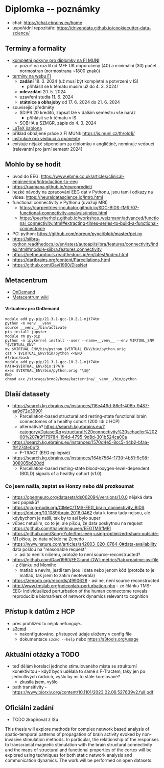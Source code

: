 # Diplomka -- poznámky

- chat: https://chat.ebrains.eu/home
- uspořádní repozitáře: https://drivendata.github.io/cookiecutter-data-science/

## Termíny a formality

- [kompletní pokyny pro diplomky na FI MUNI](https://www.fi.muni.cz/files/studijni/bp-dp-na-fi-v280423.pdf)
    - pozor! na rozdíl od MFF UK doporučený (40) a minimální (30) počet normostran (normostrana ~1800 znaků)
- [termíny na webu FI](https://www.fi.muni.cz/studies/master/dates.html.cs)
    - **zadání** 18. 3. 2024 (už musí být kompletní a potvrzení v IS)
        - přihlásit se k tématu musím už do 4. 3. 2024!
    - **odevzdání** 20. 5. 2024
    - uzavření studia 11. 6. 2024
    - **státnice a obhajoby** od 17. 6. 2024 do 21. 6. 2024
- související předměty
    - SDIPR 20 kreditů, zapsat lze v dalším semestru vše naráz
        - přihlásit se k tématu v IS
    - SOBHA a SZMGR, zápis do 4. 3. 2024
- [LaTeX šablona](https://external_relations.pages.fi.muni.cz/document_templates/fithesis/#fithesis)
- příklad obhájené práce z FI MUNI: <https://is.muni.cz/th/olo1j/>
- [instrukce pro vedoucí a oponenty](https://www.fi.muni.cz/studies/bachelor-diploma-theses-advisors-opponents.html)
- existuje nějaké stipendium za diplomku v angličtině, nominuje vedoucí (relevantní pro jarní semestr 2024)

## Mohlo by se hodit

- úvod do EEG: https://www.ebme.co.uk/articles/clinical-engineering/introduction-to-eeg
- https://raamana.github.io/neuropredict/
- hezké návody na zpracování EEG dat v Pythonu, jsou tam i odkazy na videa: https://neuraldatascience.io/intro.html
- functional connectivity v Pythonu (uvažují MRI)
    - https://carpentries-incubator.github.io/SDC-BIDS-fMRI/07-functional-connectivity-analysis/index.html
    - https://peerherholz.github.io/workshop_weizmann/advanced/functional_connectivity.html#extracting-times-series-to-build-a-functional-connectome
- PCI python: https://github.com/noreun/pypci/blob/master/pci.py
- https://siibra-python.readthedocs.io/en/latest/autoapi/siibra/features/connectivity/index.html#module-siibra.features.connectivity
- https://netneurotools.readthedocs.io/en/latest/index.html
- https://dartbrains.org/content/Parcellations.html
- https://github.com/Davi1990/DissNet

## Metacentrum

- [OnDemand](https://ondemand.grid.cesnet.cz/pun/sys/dashboard/batch_connect/sys/bc_meta_jupyter/session_contexts/new)
- [Metacentrum wiki](https://wiki.metacentrum.cz/wiki/Main_Page)

#### Virtualenv pro OnDemand

```
module add py-pip/21.3.1-gcc-10.2.1-mjt74tn
python -m venv __venv__
source __venv__/bin/activate
pip install jupyter
module rm py-pip
python -m ipykernel install --user --name=__venv__ --env VIRTUAL_ENV "$VIRTUAL_ENV"
mv $VIRTUAL_ENV/bin/python $VIRTUAL_ENV/bin/python.orig
cat > $VIRTUAL_ENV/bin/python <<END
#!/bin/bash
module add py-pip/21.3.1-gcc-10.2.1-mjt74tn
PATH=$VIRTUAL_ENV/bin:$PATH
exec $VIRTUAL_ENV/bin/python.orig "\$@"
END
chmod a+x /storage/brno2/home/katterrina/__venv__/bin/python
```

## Dlaší datasety

- https://search.kg.ebrains.eu/instances/f16e449d-86e1-408b-9487-aa9d72e39901
    - Parcellation-based structural and resting-state functional brain connectomes of a healthy cohort (200 lidí z HCP)
    - alternativa? https://search.kg.ebrains.eu/?category=Dataset&q=structural%20connectivity%20schaefer%20200%207#3f179784-194d-4795-9d8d-301b524ca00a
- https://search.kg.ebrains.eu/instances/1570d4e5-8cc5-44b2-bfaa-f91274fe0bf3
    - F-TRACT (EEG epilepsie) 
- https://search.kg.ebrains.eu/instances/164b7564-1730-4b51-9c98-308005b620dd
    - Parcellation-based resting-state blood-oxygen-level-dependent (BOLD) signals of a healthy cohort (v1.0)

### Co jsem našla, zeptat se Honzy nebo dál prozkoumat

- https://openneuro.org/datasets/ds002094/versions/1.0.0 nějaká data bez popisků?
- https://gin.g-node.org/CIMeC/TMS-EEG_brain_connectivity_BIDS
- https://doi.org/10.1089/brain.2016.0462 data k tomu tady nejsou, ale kdybychom je našli, tak by to asi bylo super
- vůbec netuším, co to je, ale píšou, že data poskytnou na request https://github.com/thaivinhnguyen/EEGTMSfMRI
- https://github.com/Song-Yufei/tms-eeg-using-optimized-sham-outside-M1 píšou, že data někde na Zenedo
- https://www.nature.com/articles/s42003-020-0764-0#data-availability data pošlou na "reasonable request"
    - asi to není k ničemu, protože to není source-reconstructed? 
- https://github.com/Davi1990/EEG-and-DWI-metrics?tab=readme-ov-file - z článku od Momiho
    - matlab a nevím, jestli tam jsou i data nebo jenom kód (protože to je matlab, tak jsem to zatím neotevírala)
- https://zenodo.org/records/4990628 - asi ne, není source reconstructed
- http://www.tmslab.org/netconlab-perturbation.php - ze článku TMS-EEG: Individualized perturbation of the human connectome reveals reproducible biomarkers of network dynamics relevant to cognition

## Přístup k datům z HCP

- přes prohlížeč to nějak nefunguje...
- [s3cmd](https://askubuntu.com/questions/202072/what-is-a-good-amazon-s3-client)
    - nakonfigutováno, přístupové údaje uloženy v config file
    - dokumentace `s3cmd --help` nebo <https://s3tools.org/usage>

## Aktuální otázky a TODO

- teď dělám korelaci jednoho stimulovaného místa se strukturní konektivitou - když bych udělala to samé s F-Tractem, taky jen po jednotlivých řádcích, vyšlo by mi to stále korelované?
    - zkusila jsem, vyšlo
- path transitivity - <https://www.biorxiv.org/content/10.1101/2023.02.09.527639v2.full.pdf>


## Oficiální zadání

- TODO zkopírovat z ISu

This thesis will explore methods for complex network based analysis of spatio-temporal patterns of propagation of brain activity evoked by non-invasive stimulation methods. In particular, the relationship of the responses to transcranial magnetic stimulation with the brain structural connectivity and the maps of structural and functional properties of the cortex will be explored using techniques for both static network analysis and communication dynamics. The work will be performed on open datasets.